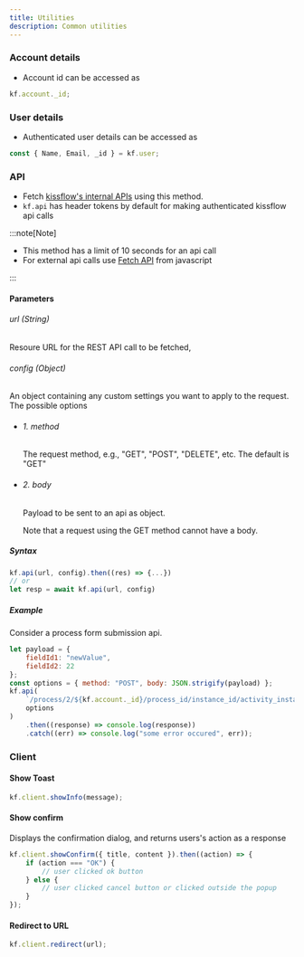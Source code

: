 ```yaml
---
title: Utilities
description: Common utilities
---
```


### Account details

-   Account id can be accessed as

```js
kf.account._id;
```

### User details

-   Authenticated user details can be accessed as

```js
const { Name, Email, _id } = kf.user;
```

### API

-   Fetch [kissflow's internal APIs](https://developers.kissflow.com/) using
    this method.
-   `kf.api` has header tokens by default for making authenticated kissflow api
    calls

:::note[Note]

-   This method has a limit of 10 seconds for an api call
-   For external api calls use
    [Fetch API](https://developer.mozilla.org/en-US/docs/Web/API/fetch#syntax)
    from javascript

:::

#### Parameters

###### url (String)

Resoure URL for the REST API call to be fetched,

###### config (Object)

An object containing any custom settings you want to apply to the request. The
possible options

-   ###### 1. method
    The request method, e.g., "GET", "POST", "DELETE", etc. The default is "GET"
-   ###### 2. body

    Payload to be sent to an api as object.

    Note that a request using the GET method cannot have a body.

##### Syntax

```js
kf.api(url, config).then((res) => {...})
// or
let resp = await kf.api(url, config)
```

##### Example

Consider a process form submission api.

```js
let payload = {
	fieldId1: "newValue",
	fieldId2: 22
};
const options = { method: "POST", body: JSON.strigify(payload) };
kf.api(
	`/process/2/${kf.account._id}/process_id/instance_id/activity_instance_id/submit`,
	options
)
	.then((response) => console.log(response))
	.catch((err) => console.log("some error occured", err));
```

### Client

#### Show Toast

```js
kf.client.showInfo(message);
```

#### Show confirm

Displays the confirmation dialog, and returns users's action as a response

```js
kf.client.showConfirm({ title, content }).then((action) => {
	if (action === "OK") {
		// user clicked ok button
	} else {
		// user clicked cancel button or clicked outside the popup
	}
});
```

#### Redirect to URL

```js
kf.client.redirect(url);
```
